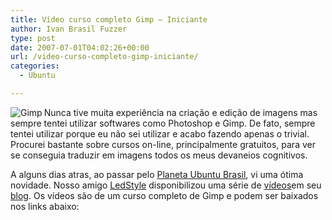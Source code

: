 ```yaml
---
title: Vídeo curso completo Gimp – Iniciante
author: Ivan Brasil Fuzzer
type: post
date: 2007-07-01T04:02:26+00:00
url: /video-curso-completo-gimp-iniciante/
categories:
  - Ubuntu

---
```

<img src='http://www.fuzzer.com.br/ubuntero/wp-content/uploads/2007/07/gimp.png' alt='Gimp' align="left" />Nunca tive muita experiência na criação e edição de imagens mas sempre tentei utilizar softwares como Photoshop e Gimp. De fato, sempre tentei utilizar porque eu não sei utilizar e acabo fazendo apenas o trivial. Procurei bastante sobre cursos on-line, principalmente gratuitos, para ver se conseguia traduzir em imagens todos os meus devaneios cognitivos.
  
A alguns dias atras, ao passar pelo [Planeta Ubuntu Brasil][1], vi uma ótima novidade. Nosso amigo [LedStyle][2] disponibilizou uma série de [vídeos][3]em seu [blog][4]. Os vídeos são de um curso completo de Gimp e podem ser baixados nos links abaixo:

<!--download id="4"-->

<!--download id="5"-->

<!--download id="6"-->

<!--download id="7"-->

<!--download id="8"-->

<!--download id="9"-->

<!--download id="10"-->

<!--download id="11"-->

<!--download id="12"-->

<!--download id="13"-->

<!--download id="14"-->

 [1]: http://planeta.ubuntubrasil.org/
 [2]: http://www.tuxresources.org/blog/?page_id=35
 [3]: http://www.tuxresources.org/blog/?p=183
 [4]: http://www.tuxresources.org/blog/